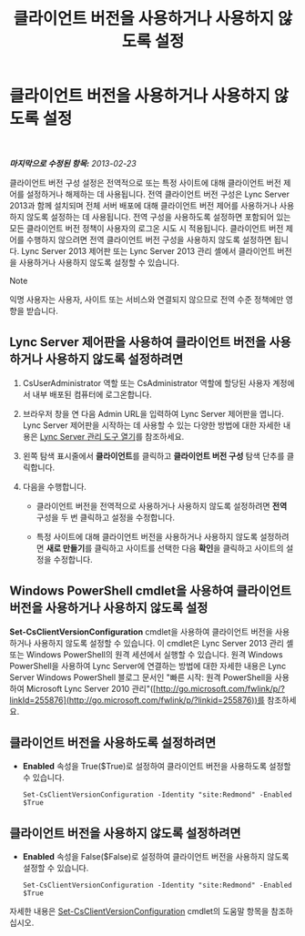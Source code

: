 ﻿---
title: 클라이언트 버전을 사용하거나 사용하지 않도록 설정
TOCTitle: 클라이언트 버전을 사용하거나 사용하지 않도록 설정
ms:assetid: 33a98cb9-a979-4bb6-afb2-512f601d7ac5
ms:mtpsurl: https://technet.microsoft.com/ko-kr/library/JJ898475(v=OCS.15)
ms:contentKeyID: 52056818
ms.date: 08/10/2015
mtps_version: v=OCS.15
ms.translationtype: HT
---

# 클라이언트 버전을 사용하거나 사용하지 않도록 설정

 

_**마지막으로 수정된 항목:** 2013-02-23_

클라이언트 버전 구성 설정은 전역적으로 또는 특정 사이트에 대해 클라이언트 버전 제어를 설정하거나 해제하는 데 사용됩니다. 전역 클라이언트 버전 구성은 Lync Server 2013과 함께 설치되며 전체 서버 배포에 대해 클라이언트 버전 제어를 사용하거나 사용하지 않도록 설정하는 데 사용됩니다. 전역 구성을 사용하도록 설정하면 포함되어 있는 모든 클라이언트 버전 정책이 사용자의 로그온 시도 시 적용됩니다. 클라이언트 버전 제어를 수행하지 않으려면 전역 클라이언트 버전 구성을 사용하지 않도록 설정하면 됩니다. Lync Server 2013 제어판 또는 Lync Server 2013 관리 셸에서 클라이언트 버전을 사용하거나 사용하지 않도록 설정할 수 있습니다.


> [!NOTE]
> 익명 사용자는 사용자, 사이트 또는 서비스와 연결되지 않으므로 전역 수준 정책에만 영향을 받습니다.



## Lync Server 제어판을 사용하여 클라이언트 버전을 사용하거나 사용하지 않도록 설정하려면

1.  CsUserAdministrator 역할 또는 CsAdministrator 역할에 할당된 사용자 계정에서 내부 배포된 컴퓨터에 로그온합니다.

2.  브라우저 창을 연 다음 Admin URL을 입력하여 Lync Server 제어판을 엽니다. Lync Server 제어판을 시작하는 데 사용할 수 있는 다양한 방법에 대한 자세한 내용은 [Lync Server 관리 도구 열기](lync-server-2013-open-lync-server-administrative-tools.md)를 참조하세요.

3.  왼쪽 탐색 표시줄에서 **클라이언트**를 클릭하고 **클라이언트 버전 구성** 탐색 단추를 클릭합니다.

4.  다음을 수행합니다.
    
      - 클라이언트 버전을 전역적으로 사용하거나 사용하지 않도록 설정하려면 **전역** 구성을 두 번 클릭하고 설정을 수정합니다.
    
      - 특정 사이트에 대해 클라이언트 버전을 사용하거나 사용하지 않도록 설정하려면 **새로 만들기**를 클릭하고 사이트를 선택한 다음 **확인**을 클릭하고 사이트의 설정을 수정합니다.

## Windows PowerShell cmdlet을 사용하여 클라이언트 버전을 사용하거나 사용하지 않도록 설정

**Set-CsClientVersionConfiguration** cmdlet을 사용하여 클라이언트 버전을 사용하거나 사용하지 않도록 설정할 수 있습니다. 이 cmdlet은 Lync Server 2013 관리 셸 또는 Windows PowerShell의 원격 세션에서 실행할 수 있습니다. 원격 Windows PowerShell을 사용하여 Lync Server에 연결하는 방법에 대한 자세한 내용은 Lync Server Windows PowerShell 블로그 문서인 "빠른 시작: 원격 PowerShell을 사용하여 Microsoft Lync Server 2010 관리"([http://go.microsoft.com/fwlink/p/?linkId=255876](http://go.microsoft.com/fwlink/p/?linkid=255876))를 참조하세요.

## 클라이언트 버전을 사용하도록 설정하려면

  - **Enabled** 속성을 True($True)로 설정하여 클라이언트 버전을 사용하도록 설정할 수 있습니다.
    
        Set-CsClientVersionConfiguration -Identity "site:Redmond" -Enabled $True

## 클라이언트 버전을 사용하지 않도록 설정하려면

  - **Enabled** 속성을 False($False)로 설정하여 클라이언트 버전을 사용하지 않도록 설정할 수 있습니다.
    
        Set-CsClientVersionConfiguration -Identity "site:Redmond" -Enabled $True

자세한 내용은 [Set-CsClientVersionConfiguration](set-csclientversionconfiguration.md) cmdlet의 도움말 항목을 참조하십시오.

